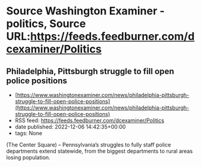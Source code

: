 # Source Washington Examiner - politics, Source URL:https://feeds.feedburner.com/dcexaminer/Politics

## Philadelphia, Pittsburgh struggle to fill open police positions
 - [https://www.washingtonexaminer.com/news/philadelphia-pittsburgh-struggle-to-fill-open-police-positions](https://www.washingtonexaminer.com/news/philadelphia-pittsburgh-struggle-to-fill-open-police-positions)
 - RSS feed: https://feeds.feedburner.com/dcexaminer/Politics
 - date published: 2022-12-06 14:42:35+00:00
 - tags: None

(The Center Square) – Pennsylvania’s struggles to fully staff police departments extend statewide, from the biggest departments to rural areas losing population.
